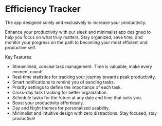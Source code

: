 # Efficiency Tracker

The app designed solely and exclusively to increase your productivity.

Enhance your productivity with our sleek and minimalist app designed to help you focus on what truly matters. Stay organized, save time, and monitor your progress on the path to becoming your most efficient and productive self.

Key Features:
- Streamlined, concise task management. Time is valuable; make every moment count!
- Real-time statistics for tracking your journey towards peak productivity.
- Smart notifications to remind you of pending tasks.
- Priority settings to define the importance of each task.
- Cross-day task tracking for better organization.
- Schedule tasks for the future at any date and time that suits you.
- Boost your productivity effortlessly.
- Day and Night themes for personalized usability.
- Minimalist and intuitive design with zero distractions. Stay focused, stay productive!

